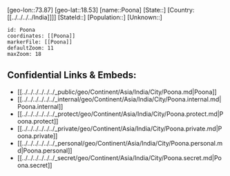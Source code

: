 ﻿---
location: [18.53,73.87]
mapzoom: [7,12] 
mapmarker: city 
type: City
SpocWebEntityId: 33455
isDeleted: false
confidential: public
tags:
- geo/City

---

[geo-lon::73.87]
[geo-lat::18.53]
[name::Poona]
[State::]
[Country:[[../../../../India]]]]
[StateId::]
[Population::]
[Unknown::]


```leaflet
id: Poona
coordinates: [[Poona]]
markerFile: [[Poona]]
defaultZoom: 11 
maxZoom: 18
```


## Confidential Links & Embeds: 
- [[../../../../../../_public/geo/Continent/Asia/India/City/Poona.md|Poona]] 
- [[../../../../../../_internal/geo/Continent/Asia/India/City/Poona.internal.md|Poona.internal]] 
- [[../../../../../../_protect/geo/Continent/Asia/India/City/Poona.protect.md|Poona.protect]] 
- [[../../../../../../_private/geo/Continent/Asia/India/City/Poona.private.md|Poona.private]] 
- [[../../../../../../_personal/geo/Continent/Asia/India/City/Poona.personal.md|Poona.personal]] 
- [[../../../../../../_secret/geo/Continent/Asia/India/City/Poona.secret.md|Poona.secret]] 
